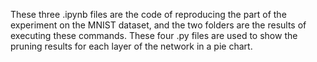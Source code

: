 These three .ipynb files are the code of reproducing the part of the experiment on the MNIST dataset, and the two folders are the results of executing these commands. These four .py files are used to show the pruning results for each layer of the network in a pie chart.
